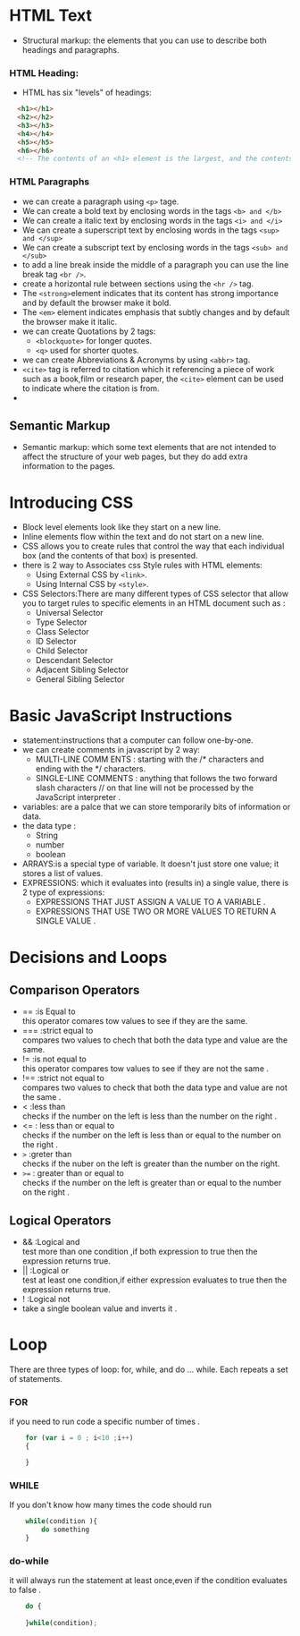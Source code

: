 # HTML Text
* Structural markup: the elements that you can use to describe both headings and paragraphs.

### HTML Heading:
* HTML has six "levels" of headings:
```HTML
  <h1></h1>
  <h2></h2>
  <h3></h3>
  <h4></h4>
  <h5></h5>
  <h6></h6>
  <!-- The contents of an <h1> element is the largest, and the contents of an <h6> element is the smallest. -->
```


### HTML Paragraphs
* we can create a paragraph using `<p>` tage.
* We can create a bold text by enclosing words in the tags `<b> and </b>`
* We can create a italic text by enclosing words in the tags `<i> and </i>`
* We can create a superscript text by enclosing words in the tags `<sup> and </sup>`
* We can create a subscript text by enclosing words in the tags `<sub> and </sub>`
* to add a line break inside the middle of a paragraph you can use the line break tag `<br />`.
* create a horizontal rule between sections using the `<hr />` tag.
* The `<strong>`element indicates that its content has strong importance and by default the browser make it bold.
* The `<em>` element indicates emphasis that subtly changes and by default the browser make it italic.
* we can create Quotations by 2 tags:
   * `<blockquote>`  for longer quotes.
   * ` <q> ` used for shorter quotes.
* we can create Abbreviations & Acronyms by using `<abbr>` tag.
*  `<cite>` tag is referred to citation which it referencing a piece of work such as a book,film or research paper, the `<cite>` element can be used to indicate where the citation is from.
*  
## Semantic Markup
* Semantic markup: which some text elements that are not intended to affect the structure of your web pages, but they do add extra information to the pages.
# Introducing CSS
* Block level elements look like they start on a new line. 
* Inline elements flow within the text and do not start on a new line.
* CSS allows you to create rules that control the way that each individual box (and the contents of that box) is presented.
* there is 2 way to Associates css Style rules with HTML elements:
  * Using External CSS by `<link>`.
  * Using Internal CSS by `<style>`.
* CSS Selectors:There are many different types of CSS selector that allow you to target rules to specific elements in an HTML document such as :
  * Universal Selector
  * Type Selector
  * Class Selector
  * ID Selector
  * Child Selector
  * Descendant Selector
  * Adjacent Sibling Selector
  * General Sibling Selector
# Basic JavaScript Instructions
*  statement:instructions that a computer can follow one-by-one.
*  we can create comments in javascript by 2 way:
   * MULTI-LINE COMM ENTS : starting with the /* characters and ending with the */ characters.
   * SINGLE-LINE COMMENTS : anything that follows the two forward slash characters // on that line will not be processed by the JavaScript interpreter .
* variables: are a palce that we can store temporarily  bits of information or data.
* the data type :
  * String
  * number
  * boolean 
* ARRAYS:is a special type of variable. It doesn't just store one value; it stores a list of values. 
* EXPRESSIONS: which it evaluates into (results in) a single value, there is 2 type of expressions:
    * EXPRESSIONS THAT JUST ASSIGN A VALUE TO A VARIABLE .
    * EXPRESSIONS THAT USE TWO OR MORE VALUES TO RETURN A SINGLE VALUE .
# Decisions and Loops
## Comparison Operators
* == :is Equal to <br>
  this operator comares tow values to see if they are the same.
 * === :strict equal to<br>
  compares two values to chech that both the data type and value are the same.
* != :is not equal to <br>
  this operator compares tow values to see if they are not the same .
* !== :strict not equal to <br>
  compares two values to check that both the data type and value are not the same .
* < :less than <br>
  checks if the number on the left is less than the number on the right .
* <= : less than or equal to <br>
  checks if the number on the left is less than or equal to the number on the right .
* `>` :greter than <br>
  checks if the nuber on the left is greater than the number on the right.
* `>=`  : greater than or equal to <br>
checks if the number on the left is greater than or equal to the number on the right .
## Logical Operators
* && :Logical and <br>
  test more than one condition ,if both expression to true then the expression returns true.
* || :Logical or <br>
  test  at least one condition,if either expression evaluates to true then the expression returns true.
* ! :Logical not <br>
* take a single boolean value and inverts it . 
# Loop 
 There are three types of loop: for, while, and 
do ... while. Each repeats a set of statements.
### FOR 
if you need to run code a specific number of times .
``` javascript
    for (var i = 0 ; i<10 ;i++)
    {

    }
```
### WHILE 
If you don't know how many times the code should run 
```javascript 
    while(condition ){
        do something
    }
```
### do-while
it will always run the statement at least once,even if the condition evaluates to false .
```javascript 
    do {
    
    }while(condition);
```




